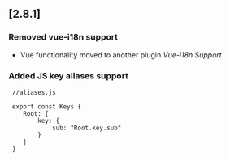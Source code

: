 ## [2.8.1]
### Removed vue-i18n support
- Vue functionality moved to another plugin *Vue-i18n Support*
### Added JS key aliases support

     //aliases.js
   
     export const Keys {
        Root: {
            key: {
                sub: "Root.key.sub"
            }
        }
     }